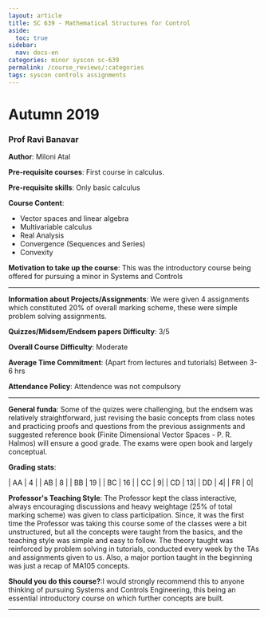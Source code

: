 ```yaml
---
layout: article
title: SC 639 - Mathematical Structures for Control
aside:
  toc: true
sidebar:
  nav: docs-en
categories: minor syscon sc-639
permalink: /course_reviews/:categories
tags: syscon controls assignments
---
```


# Autumn 2019
### Prof Ravi Banavar

**Author**: Miloni Atal

**Pre-requisite courses**: First course in calculus.

**Pre-requisite skills**: Only basic calculus


**Course Content**:
* Vector spaces and linear algebra
* Multivariable calculus
* Real Analysis
* Convergence (Sequences and Series)
* Convexity


**Motivation to take up the course**: This was the introductory course being offered for pursuing a minor in Systems and Controls



---

**Information about Projects/Assignments**: We were given 4 assignments which constituted 20% of overall marking scheme, these were simple problem solving assignments.

**Quizzes/Midsem/Endsem papers Difficulty**: 3/5

**Overall Course Difficulty**: Moderate

**Average Time Commitment**:
(Apart from lectures and tutorials)
Between 3-6 hrs

**Attendance Policy**: Attendence was not compulsory

---

**General funda**: Some of the quizes were challenging, but the endsem was relatively straightforward, just revising the basic concepts from class notes and practicing proofs and questions from the previous assignments and suggested reference book (Finite Dimensional Vector Spaces - P. R. Halmos) will ensure a good grade. The exams were open book and largely conceptual.

**Grading stats**:

| AA |  4 |
| AB |  8 |
| BB |  19 |
| BC |  16 |
| CC |   9|
| CD |   13|
| DD |   4|
| FR |   0|

**Professor's Teaching Style**: The Professor kept the class interactive, always encouraging discussions and heavy weightage (25% of total marking scheme) was given to class participation. Since, it was the first time the Professor was taking this course some of the classes were a bit unstructured, but all the concepts were taught from the basics, and the teaching style was simple and easy to follow. The theory taught was reinforced by problem solving in tutorials, conducted every week by the TAs and assignments given to us. Also, a major portion taught in the beginning was just a recap of MA105 concepts.



**Should you do this course?**:I would strongly recommend this to anyone thinking of pursuing Systems and Controls Engineering, this being an essential introductory course on which further concepts are built.


---
